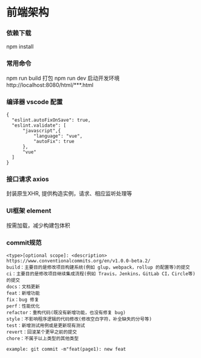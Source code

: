 # 前端架构

### 依赖下载
npm install

### 常用命令
npm run build 打包
npm run dev 启动开发环境    http://localhost:8080/html/***.html

### 编译器 vscode 配置
```
{
  "eslint.autoFixOnSave": true,
  "eslint.validate": [
      "javascript",{
          "language": "vue",
          "autoFix": true
      },
      "vue"
  ]
}
```
### 接口请求 axios
封装原生XHR, 提供构造实例，请求、相应监听处理等

### UI框架 element
按需加载，减少构建包体积

### commit规范

```
<type>[optional scope]: <description>
https://www.conventionalcommits.org/en/v1.0.0-beta.2/
build：主要目的是修改项目构建系统(例如 glup，webpack，rollup 的配置等)的提交
ci：主要目的是修改项目继续集成流程(例如 Travis，Jenkins，GitLab CI，Circle等)的提交
docs：文档更新
feat：新增功能
fix：bug 修复
perf：性能优化
refactor：重构代码(既没有新增功能，也没有修复 bug)
style：不影响程序逻辑的代码修改(修改空白字符，补全缺失的分号等)
test：新增测试用例或是更新现有测试
revert：回滚某个更早之前的提交
chore：不属于以上类型的其他类型

example: git commit -m"feat(page1): new feat
```